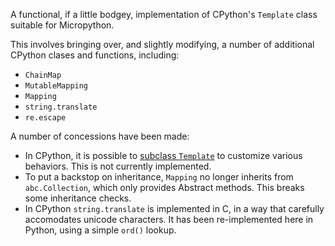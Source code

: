 A functional, if a little bodgey, implementation of CPython's `Template` class suitable for Micropython.

This involves bringing over, and slightly modifying, a number of additional CPython clases and functions, including:
  * `ChainMap`
  * `MutableMapping`
  * `Mapping`
  * `string.translate`
  * `re.escape`

A number of concessions have been made:

  * In CPython, it is possible to [subclass `Template`](https://docs.python.org/3/library/string.html#string.Template) to customize various behaviors. This is not currently implemented.
  * To put a backstop on inheritance, `Mapping` no longer inherits from `abc.Collection`, which only provides Abstract methods. This breaks some inheritance checks.
  * In CPython `string.translate` is implemented in C, in a way that carefully accomodates unicode characters. It has been re-implemented here in Python, using a simple `ord()` lookup.